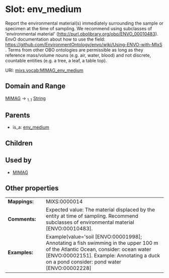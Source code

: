 
# Slot: env_medium


Report the environmental material(s) immediately surrounding the sample or specimen at the time of sampling. We recommend using subclasses of 'environmental material' (http://purl.obolibrary.org/obo/ENVO_00010483). EnvO documentation about how to use the field: https://github.com/EnvironmentOntology/envo/wiki/Using-ENVO-with-MIxS . Terms from other OBO ontologies are permissible as long as they reference mass/volume nouns (e.g. air, water, blood) and not discrete, countable entities (e.g. a tree, a leaf, a table top).

URI: [mixs.vocab:MIMAG_env_medium](https://w3id.org/mixs/vocab/MIMAG_env_medium)


## Domain and Range

[MIMAG](MIMAG.md) &#8594;  <sub>1..1</sub> [String](types/String.md)

## Parents

 *  is_a: [env_medium](env_medium.md)

## Children


## Used by

 * [MIMAG](MIMAG.md)

## Other properties

|  |  |  |
| --- | --- | --- |
| **Mappings:** | | MIXS:0000014 |
| **Comments:** | | Expected value: The material displaced by the entity at time of sampling. Recommend subclasses of environmental material [ENVO:00010483]. |
| **Examples:** | | Example(value='soil [ENVO:00001998]; Annotating a fish swimming in the upper 100 m of the Atlantic Ocean, consider: ocean water [ENVO:00002151]. Example: Annotating a duck on a pond consider: pond water [ENVO:00002228]|air [ENVO_00002005]', description=None) |

